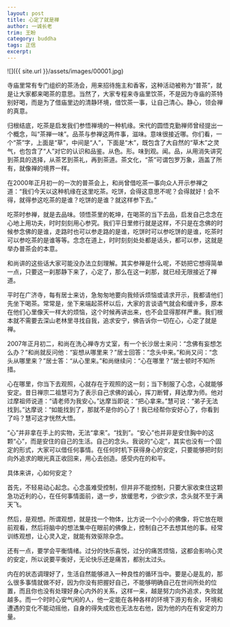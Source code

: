 ```yaml
---
layout: post
title: 心定了就是禅
author: 一诚长老
trim: 王盼
category: buddha
tags: 正信
excerpt:
---
```


![]({{ site.url }}/assets/images/00001.jpg)

寺庙里常有专门组织的茶汤会，用来招待施主和香客，这种活动被称为“普茶”，就是让大家都来喝茶的意思。当然了，大家专程来寺庙里饮茶，不是因为寺庙的茶特别好喝，而是为了借庙里边的清静环境，借饮茶一事，让自己清心。静心，领会禅的真意。

归根结底，吃茶是启发我们参悟禅境的一种机缘。宋代的圆悟克勤禅师曾经提出一个概念，叫“茶禅一味”。品茶与参禅这两件事，滋味。意味很接近哪。你们看，一个“茶”字，上面是“草”，中间是“人”，下面是“木”，既包含了大自然的“草木”之灵气，也包含了“人”对它的认识和品鉴。从色。形。味到观。闻。品，从用消失讲究到茶具的选择，从茶艺到茶礼，再到茶道。茶文化，“茶”可谓包罗万象，涵盖了所有，就像禅的境界一样。

在2000年正月初一的一次的普茶会上，和尚曾借吃茶一事向众人开示参禅之道：“我们今天以这种机缘在这里吃茶。吃饼，会得这意思不呢？会得就好！会不得，就得参这吃茶的是谁？吃饼的是谁？就这样参下去。”

吃茶时参禅，就是去品味。领悟茶里的乾坤，在喝茶的当下去品，启发自己念念在心地上用功夫，时时刻刻用心参究。我们平日里修行就是这样，不只是在念佛的时候参念佛的是谁，走路时也可以参走路的是谁，吃饼时可以参吃饼的是谁，吃茶时可以参吃茶的是谁等等。念念在道上，时时刻刻处处都是话头，都可以参，这就是举办普茶会的本意。

和尚讲的这些话大家可能没办法立刻理解。其实参禅是什么呢，不妨把它想得简单一点，只要这一刹那静下来了，心定了，那么在这一刹那，就已经无限接近了禅道。

平时在广济寺，每有居士来访，急匆匆地要向我倾诉烦恼或请求开示，我都请他们先坐下喝茶。常常是，坐下来端起茶杯以后，大家的言谈语气就会和缓许多，原本在他们心里像天一样大的烦恼，这个时候再讲出来，也不会显得那样严重。我们根本就不需要去深山老林里寻找自我，追求安宁，佛告诉你一切在心，心定了就是禅。

2007年正月初二，和尚在洗心禅寺方丈室，有一个长沙居士来问：“念佛有妄想怎么办？”和尚就反问他：“妄想从哪里来？”居士回答：“念头中来。”和尚又问：“念头从哪里来？”居士答：“从心里来。”和尚继续问：“心在哪里？”居士顿时不知所措。

心在哪里，你当下去观照，心就存在于观照的这一刻；当下制服了心念，心就能够安定。昔日禅宗二祖慧可为了表示自己求佛的诚心，挥刀断臂，拜达摩为师。他对过摩祖师说道：“请老师为我安心。”达摩当即说：“把心拿来。”慧可说：“弟子无法找到。”达摩说：“如能找到了，那就不是你的心了！我已经帮你安好心了，你看到了吗？慧可这才恍然大悟。

“心”并非拿在手上的实物，无法“拿来”。“找到”。“安心”也并非是安住胸中的这颗“心”，而是安住的自己的生活。自己的念头。我说的“心定”，其实也没有一个固定的形式，大家可以借任何事情。在任何时机下获得身心的安定，只要能够把时刻向外追求的眼光真正收回来，用心去创造。感受内在的和平。

具体来讲，心如何安定？

首先，不轻易动心起念。心念虽难受控制，但并非不能控制，只要大家收束住这颗急功近利的心，在任何事情面前，退一步，放缓思考，少欲少求，念头就不至于满天飞。

然后，是观想。所谓观想，就是找一个物体，比方说一个小小的佛像，将它放在眼前观看，然后将脑中的想法集中在眼前的佛像上，控制自己不去想其他的事。经常训练观想，让心灵入定，就能有效驱除杂念。

还有一点，要学会平衡情绪。过分的快乐喜悦，过分的痛苦烦恼，这都会影响心灵的安定，所以说要平衡好，无论快乐还是痛苦，都别太过头。

内在的状态调理好了，生活自然能够进入一种良性的循环当中。要是心是乱的，那么很多事情就做不好，因为你没有把握好自己，不能够明确自己在世间所处的位置，而且你也没有处理好身心内外的关系，这样一来，越是努力向外追求，失败就越多。而一个时时心安气闲的人，他一定能在各种各样的环境下游刃有余，环境和遭遇的变化不能动摇他，自身的得失成败也无法左右他，因为他的内在有安定的力量。
